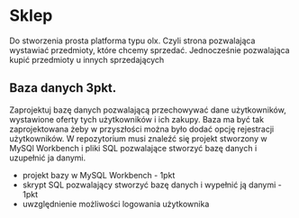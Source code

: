 # Sklep
Do stworzenia prosta platforma typu olx.
Czyli strona pozwalająca wystawiać przedmioty, które chcemy sprzedać.
Jednocześnie pozwalająca kupić przedmioty u innych sprzedających

## Baza danych 3pkt.
Zaprojektuj bazę danych pozwalającą przechowywać dane użytkowników,
wystawione oferty tych użytkowników i ich zakupy.
Baza ma być tak zaprojektowana żeby w przyszłości można było dodać opcję rejestracji użytkowników. 
W repozytorium musi znaleźć się projekt stworzony w MySQl Workbench i pliki SQL pozwalające stworzyć bazę danych i uzupełnić ja danymi.
- projekt bazy w MySQL Workbench - 1pkt
- skrypt SQL pozwalający stworzyć bazę danych i wypełnić ją danymi - 1pkt
- uwzględnienie możliwości logowania użytkownika


